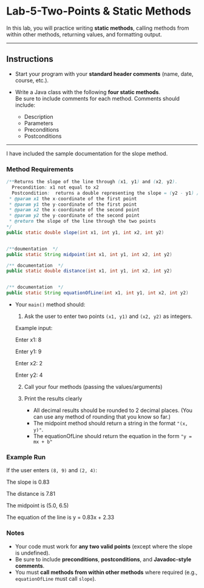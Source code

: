   # Lab-5-Two-Points & Static Methods

In this lab, you will practice writing **static methods**, calling methods from within other methods, returning values, and formatting output.

---

## Instructions

- Start your program with your **standard header comments** (name, date, course, etc.).

-  Write a Java class with the following **four static methods**.  
   Be sure to include comments for each method.  Comments should include:
   - Description
   - Parameters
   - Preconditions
   - Postconditions
---
I have included the sample documentation for the slope method.

### Method Requirements

```java
/**Returns the slope of the line through (x1, y1) and (x2, y2).
  Precondition: x1 not equal to x2
  Postcondition:  returns a double representing the slope = (y2 - y1) / (x2 - x1)
 * @param x1 the x-coordinate of the first point
 * @param y1 the y-coordinate of the first point
 * @param x2 the x-coordinate of the second point
 * @param y2 the y-coordinate of the second point
 * @return the slope of the line through the two points
*/
public static double slope(int x1, int y1, int x2, int y2)


/**doumentation  */
public static String midpoint(int x1, int y1, int x2, int y2)

/** documentation  */
public static double distance(int x1, int y1, int x2, int y2)


/** documentation  */
public static String equationOfLine(int x1, int y1, int x2, int y2)
```

- Your `main()` method should:
  1. Ask the user to enter two points `(x1, y1)` and `(x2, y2)` as integers.
  
    Example input:

     Enter x1: 8

     Enter y1: 9

     Enter x2: 2

     Enter y2: 4


  2. Call your four methods  (passing the values/arguments)
  
  3. Print the results clearly
        - All decimal results should be rounded to 2 decimal places.  (You can use any method of rounding that you know so far.)
        - The midpoint method should return a string in the format `"(x, y)"`.
        - The equationOfLine should return the equation in the form `"y = mx + b"`
     
### Example Run

If the user enters `(8, 9)` and `(2, 4)`:

The slope is 0.83

The distance is 7.81

The midpoint is (5.0, 6.5)

The equation of the line is y = 0.83x + 2.33

### Notes
- Your code must work for **any two valid points** (except where the slope is undefined).  
- Be sure to include **preconditions**, **postconditions**, and **Javadoc-style comments**.  
- You must **call methods from within other methods** where required (e.g., `equationOfLine` must call `slope`).  
